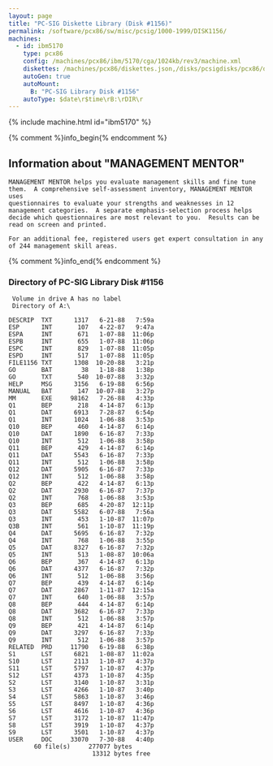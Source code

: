 ```yaml
---
layout: page
title: "PC-SIG Diskette Library (Disk #1156)"
permalink: /software/pcx86/sw/misc/pcsig/1000-1999/DISK1156/
machines:
  - id: ibm5170
    type: pcx86
    config: /machines/pcx86/ibm/5170/cga/1024kb/rev3/machine.xml
    diskettes: /machines/pcx86/diskettes.json,/disks/pcsigdisks/pcx86/diskettes.json
    autoGen: true
    autoMount:
      B: "PC-SIG Library Disk #1156"
    autoType: $date\r$time\rB:\rDIR\r
---
```


{% include machine.html id="ibm5170" %}

{% comment %}info_begin{% endcomment %}

## Information about "MANAGEMENT MENTOR"

    MANAGEMENT MENTOR helps you evaluate management skills and fine tune
    them.  A comprehensive self-assessment inventory, MANAGEMENT MENTOR uses
    questionnaires to evaluate your strengths and weaknesses in 12
    management categories.  A separate emphasis-selection process helps
    decide which questionnaires are most relevant to you.  Results can be
    read on screen and printed.
    
    For an additional fee, registered users get expert consultation in any
    of 244 management skill areas.
{% comment %}info_end{% endcomment %}


### Directory of PC-SIG Library Disk #1156

     Volume in drive A has no label
     Directory of A:\

    DESCRIP  TXT      1317   6-21-88   7:59a
    ESP      INT       107   4-22-87   9:47a
    ESPA     INT       671   1-07-88  11:06p
    ESPB     INT       655   1-07-88  11:06p
    ESPC     INT       829   1-07-88  11:05p
    ESPD     INT       517   1-07-88  11:05p
    FILE1156 TXT      1308  10-20-88   3:21p
    GO       BAT        38   1-18-88   1:38p
    GO       TXT       540  10-07-88   3:32p
    HELP     MSG      3156   6-19-88   6:56p
    MANUAL   BAT       147  10-07-88   3:27p
    MM       EXE     98162   7-26-88   4:33p
    Q1       BEP       218   4-14-87   6:13p
    Q1       DAT      6913   7-28-87   6:54p
    Q1       INT      1024   1-06-88   3:53p
    Q10      BEP       460   4-14-87   6:14p
    Q10      DAT      1890   6-16-87   7:33p
    Q10      INT       512   1-06-88   3:58p
    Q11      BEP       429   4-14-87   6:14p
    Q11      DAT      5543   6-16-87   7:33p
    Q11      INT       512   1-06-88   3:58p
    Q12      DAT      5905   6-16-87   7:33p
    Q12      INT       512   1-06-88   3:58p
    Q2       BEP       422   4-14-87   6:13p
    Q2       DAT      2930   6-16-87   7:37p
    Q2       INT       768   1-06-88   3:53p
    Q3       BEP       685   4-20-87  12:11p
    Q3       DAT      5582   6-07-88   7:56a
    Q3       INT       453   1-10-87  11:07p
    Q3B      INT       561   1-10-87  11:19p
    Q4       DAT      5695   6-16-87   7:32p
    Q4       INT       768   1-06-88   3:55p
    Q5       DAT      8327   6-16-87   7:32p
    Q5       INT       513   1-08-87  10:06a
    Q6       BEP       367   4-14-87   6:13p
    Q6       DAT      4377   6-16-87   7:32p
    Q6       INT       512   1-06-88   3:56p
    Q7       BEP       439   4-14-87   6:14p
    Q7       DAT      2867   1-11-87  12:15a
    Q7       INT       640   1-06-88   3:57p
    Q8       BEP       444   4-14-87   6:14p
    Q8       DAT      3682   6-16-87   7:33p
    Q8       INT       512   1-06-88   3:57p
    Q9       BEP       421   4-14-87   6:14p
    Q9       DAT      3297   6-16-87   7:33p
    Q9       INT       512   1-06-88   3:57p
    RELATED  PRD     11790   6-19-88   6:38p
    S1       LST      6821   1-08-87  11:02a
    S10      LST      2113   1-10-87   4:37p
    S11      LST      5797   1-10-87   4:37p
    S12      LST      4373   1-10-87   4:35p
    S2       LST      3140   1-10-87   3:31p
    S3       LST      4266   1-10-87   3:40p
    S4       LST      5863   1-10-87   3:46p
    S5       LST      8497   1-10-87   4:36p
    S6       LST      4616   1-10-87   4:36p
    S7       LST      3172   1-10-87  11:47p
    S8       LST      3919   1-10-87   4:37p
    S9       LST      3501   1-10-87   4:37p
    USER     DOC     33070   7-30-88   4:40p
           60 file(s)     277077 bytes
                           13312 bytes free
